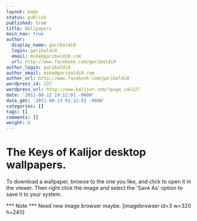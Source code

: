 ```yaml
---
layout: page
status: publish
published: true
title: Wallpapers
main_nav: true
author:
  display_name: garibaldi0
  login: garibaldi0
  email: mike@garibaldi0.com
  url: http://www.facebook.com/garibaldi0
author_login: garibaldi0
author_email: mike@garibaldi0.com
author_url: http://www.facebook.com/garibaldi0
wordpress_id: 227
wordpress_url: http://www.kalijor.com/?page_id=227
date: '2011-08-12 19:12:01 -0600'
date_gmt: '2011-08-13 01:12:01 -0600'
categories: []
tags: []
comments: []
weight: 6
---
```


# The Keys of Kalijor desktop wallpapers.

To download a wallpaper, browse to the one you like, and click to open it in the viewer. Then right click the image and select the 'Save As' option to save it to your system.

*** Note ***
Need new image browser maybe.
[imagebrowser id=3 w=320 h=240]
